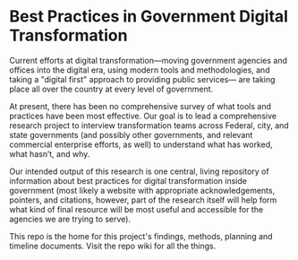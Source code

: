 # Best Practices in Government Digital Transformation

Current efforts at digital transformation—moving government agencies and offices into the digital era, using modern tools and methodologies, and taking a "digital first" approach to providing public services— are taking place all over the country at every level of government.

At present, there has been no comprehensive survey of what tools and practices have been most effective. Our goal is to lead a comprehensive research project to interview transformation teams across Federal, city, and state governments (and possibly other governments, and relevant commercial enterprise efforts, as well) to understand what has worked, what hasn’t, and why.

Our intended output of this research is one central, living repository of information about best practices for digital transformation inside government (most likely a website with appropriate acknowledgements, pointers, and citations, however, part of the research itself will help form what kind of final resource will be most useful and accessible for the agencies we are trying to serve).

This repo is the home for this project's findings, methods, planning and timeline documents. Visit the repo wiki for all the things.
